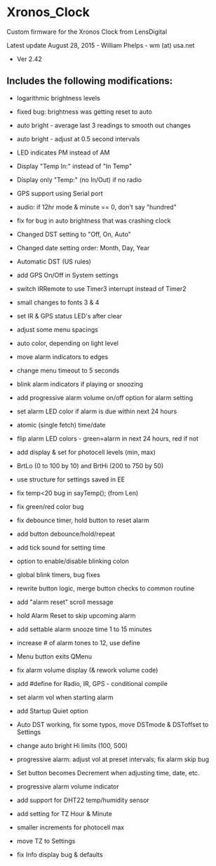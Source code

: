 # Xronos_Clock
Custom firmware for the Xronos Clock from LensDigital

Latest update August 28, 2015 - William Phelps - wm (at) usa.net 
* Ver 2.42
 
## **Includes the following modifications:** ##

* logarithmic brightness levels
* fixed bug: brightness was getting reset to auto
* auto bright - average last 3 readings to smooth out changes
* auto bright - adjust at 0.5 second intervals
* LED indicates PM instead of AM
* Display "Temp In:" instead of "In Temp"
* Display only "Temp:" (no In/Out) if no radio
* GPS support using Serial port
* audio: if 12hr mode & minute == 0, don't say "hundred"

* fix for bug in auto brightness that was crashing clock
* Changed DST setting to "Off, On, Auto"
* Changed date setting order: Month, Day, Year
* Automatic DST (US rules)

* add GPS On/Off in System settings
* switch IRRemote to use Timer3 interrupt instead of Timer2
* small changes to fonts 3 & 4
* set IR & GPS status LED's after clear
* adjust some menu spacings
* auto color, depending on light level
* move alarm indicators to edges
* change menu timeout to 5 seconds
* blink alarm indicators if playing or snoozing
* add progressive alarm volume on/off option for alarm setting
* set alarm LED color if alarm is due within next 24 hours
* atomic (single fetch) time/date
* flip alarm LED colors - green=alarm in next 24 hours, red if not
* add display & set for photocell levels (min, max)
*  BrtLo (0 to 100 by 10) and BrtHi (200 to 750 by 50)
* use structure for settings saved in EE
* fix temp<20 bug in sayTemp(); (from Len)
* fix green/red color bug
* fix debounce timer, hold button to reset alarm
* add button debounce/hold/repeat 
* add tick sound for setting time
* option to enable/disable blinking colon
* global blink timers, bug fixes
* rewrite button logic, merge button checks to common routine
* add "alarm reset" scroll message
* hold Alarm Reset to skip upcoming alarm
* add settable alarm snooze time 1 to 15 minutes
* increase # of alarm tones to 12, use define
* Menu button exits QMenu
* fix alarm volume display (& rework volume code)
* add #define for Radio, IR, GPS - conditional compile
* set alarm vol when starting alarm
* add Startup Quiet option
* Auto DST working, fix some typos, move DSTmode & DSToffset to Settings
* change auto bright Hi limits (100, 500)
* progressive alarm: adjust vol at preset intervals; fix alarm skip bug
* Set button becomes Decrement when adjusting time, date, etc.
* progressive alarm volume indicator

* add support for DHT22 temp/humidity sensor
* add setting for TZ Hour & Minute
* smaller increments for photocell max
* move TZ to Settings
* fix Info display bug & defaults
